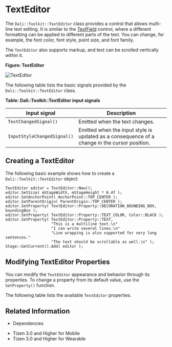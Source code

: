 # TextEditor



The `Dali::Toolkit::TextEditor` class provides a control that allows multi-line text editing. It is similar to the [TextField](textfield.md) control, where a different formatting can be applied to different parts of the text.  You can change, for example, the font color, font style, point size, and font family.

The `TextEditor` also supports markup, and text can be scrolled vertically within it.

**Figure: TextEditor**

![TextEditor](./media/dali_texteditor.png)

The following table lists the basic signals provided by the `Dali::Toolkit::TextEditor` class.

**Table: Dali::Toolkit::TextEditor input signals**

| Input signal                | Description                              |
|-----------------------------|------------------------------------------|
| `TextChangedSignal()`       | Emitted when the text changes.           |
| `InputStyleChangedSignal()` | Emitted when the input style is updated as a consequence of a change in the cursor position. |

## Creating a TextEditor

The following basic example shows how to create a `Dali::Toolkit::TextEditor` object:

```
TextEditor editor = TextEditor::New();
editor.SetSize( mStageWidth, mStageHeight * 0.4f );
editor.SetAnchorPoint( AnchorPoint::TOP_CENTER );
editor.SetParentOrigin( ParentOrigin::TOP_CENTER );
editor.SetProperty( TextEditor::Property::DECORATION_BOUNDING_BOX, boundingBox );
editor.SetProperty( TextEditor::Property::TEXT_COLOR, Color::BLACK );
editor.SetProperty( TextEditor::Property::TEXT,
                    "This is a multiline text.\n"
                    "I can write several lines.\n"
                    "Line wrapping is also supported for very long sentences."
                    "The text should be scrollable as well.\n" );
Stage::GetCurrent().Add( editor );
```

## Modifying TextEditor Properties

You can modify the `TextEditor` appearance and behavior through its properties. To change a property from its default value, use the `SetProperty()` function.

The following table lists the available `TextEditor` properties.

## Related Information
* Dependencies
 - Tizen 3.0 and Higher for Mobile
 - Tizen 3.0 and Higher for Wearable
